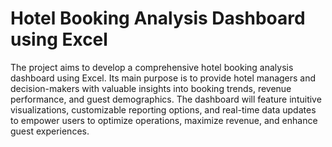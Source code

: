 # Hotel Booking Analysis Dashboard using Excel
The project aims to develop a comprehensive hotel booking analysis dashboard using Excel. Its main purpose is to provide hotel managers and decision-makers with valuable insights into booking trends, revenue performance, and guest demographics. The dashboard will feature intuitive visualizations, customizable reporting options, and real-time data updates to empower users to optimize operations, maximize revenue, and enhance guest experiences.
